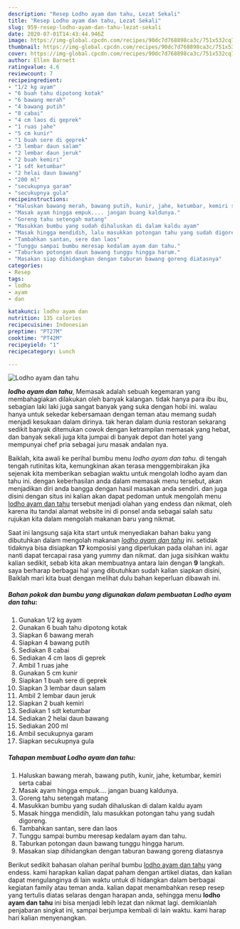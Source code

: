 ```yaml
---
description: "Resep Lodho ayam dan tahu, Lezat Sekali"
title: "Resep Lodho ayam dan tahu, Lezat Sekali"
slug: 959-resep-lodho-ayam-dan-tahu-lezat-sekali
date: 2020-07-01T14:43:44.946Z
image: https://img-global.cpcdn.com/recipes/90dc7d768898ca3c/751x532cq70/lodho-ayam-dan-tahu-foto-resep-utama.jpg
thumbnail: https://img-global.cpcdn.com/recipes/90dc7d768898ca3c/751x532cq70/lodho-ayam-dan-tahu-foto-resep-utama.jpg
cover: https://img-global.cpcdn.com/recipes/90dc7d768898ca3c/751x532cq70/lodho-ayam-dan-tahu-foto-resep-utama.jpg
author: Ellen Barnett
ratingvalue: 4.6
reviewcount: 7
recipeingredient:
- "1/2 kg ayam"
- "6 buah tahu dipotong kotak"
- "6 bawang merah"
- "4 bawang putih"
- "8 cabai"
- "4 cm laos di geprek"
- "1 ruas jahe"
- "5 cm kunir"
- "1 buah sere di geprek"
- "3 lembar daun salam"
- "2 lembar daun jeruk"
- "2 buah kemiri"
- "1 sdt ketumbar"
- "2 helai daun bawang"
- "200 ml"
- "secukupnya garam"
- "secukupnya gula"
recipeinstructions:
- "Haluskan bawang merah, bawang putih, kunir, jahe, ketumbar, kemiri serta cabai"
- "Masak ayam hingga empuk.... jangan buang kaldunya."
- "Goreng tahu setengah matang"
- "Masukkan bumbu yang sudah dihaluskan di dalam kaldu ayam"
- "Masak hingga mendidih, lalu masukkan potongan tahu yang sudah digoreng."
- "Tambahkan santan, sere dan laos"
- "Tunggu sampai bumbu meresap kedalam ayam dan tahu."
- "Taburkan potongan daun bawang tunggu hingga harum."
- "Masakan siap dihidangkan dengan taburan bawang goreng diatasnya"
categories:
- Resep
tags:
- lodho
- ayam
- dan

katakunci: lodho ayam dan 
nutrition: 135 calories
recipecuisine: Indonesian
preptime: "PT27M"
cooktime: "PT42M"
recipeyield: "1"
recipecategory: Lunch

---
```



![Lodho ayam dan tahu](https://img-global.cpcdn.com/recipes/90dc7d768898ca3c/751x532cq70/lodho-ayam-dan-tahu-foto-resep-utama.jpg)

<b><i>lodho ayam dan tahu</i></b>, Memasak adalah sebuah kegemaran yang membahagiakan dilakukan oleh banyak kalangan. tidak hanya para ibu ibu, sebagian laki laki juga sangat banyak yang suka dengan hobi ini. walau hanya untuk sekedar kebersamaan dengan teman atau memang sudah menjadi kesukaan dalam dirinya. tak heran dalam dunia restoran sekarang sedikit banyak ditemukan cowok dengan ketrampilan memasak yang hebat, dan banyak sekali juga kita jumpai di banyak depot dan hotel yang mempunyai chef pria sebagai juru masak andalan nya.

Baiklah, kita awali ke perihal bumbu menu <i>lodho ayam dan tahu</i>. di tengah tengah rutinitas kita, kemungkinan akan terasa menggembirakan jika sejenak kita memberikan sebagian waktu untuk mengolah lodho ayam dan tahu ini. dengan keberhasilan anda dalam memasak menu tersebut, akan menjadikan diri anda bangga dengan hasil masakan anda sendiri. dan juga disini dengan situs ini kalian akan dapat pedoman untuk mengolah menu <u>lodho ayam dan tahu</u> tersebut menjadi olahan yang endess dan nikmat, oleh karena itu tandai alamat website ini di ponsel anda sebagai salah satu rujukan kita dalam mengolah makanan baru yang nikmat.




Saat ini langsung saja kita start untuk menyediakan bahan baku yang dibutuhkan dalam mengolah makanan <u><i>lodho ayam dan tahu</i></u> ini. setidak tidaknya bisa disiapkan <b>17</b> komposisi yang diperlukan pada olahan ini. agar nanti dapat tercapai rasa yang yummy dan nikmat. dan juga sisihkan waktu kalian sedikit, sebab kita akan membuatnya antara lain dengan <b>9</b> langkah. saya berharap berbagai hal yang dibutuhkan sudah kalian siapkan disini, Baiklah mari kita buat dengan melihat dulu bahan keperluan dibawah ini.

<!--inarticleads1-->

##### Bahan pokok dan bumbu yang digunakan dalam pembuatan Lodho ayam dan tahu:

1. Gunakan 1/2 kg ayam
1. Gunakan 6 buah tahu dipotong kotak
1. Siapkan 6 bawang merah
1. Siapkan 4 bawang putih
1. Sediakan 8 cabai
1. Sediakan 4 cm laos di geprek
1. Ambil 1 ruas jahe
1. Gunakan 5 cm kunir
1. Siapkan 1 buah sere di geprek
1. Siapkan 3 lembar daun salam
1. Ambil 2 lembar daun jeruk
1. Siapkan 2 buah kemiri
1. Sediakan 1 sdt ketumbar
1. Sediakan 2 helai daun bawang
1. Sediakan 200 ml
1. Ambil secukupnya garam
1. Siapkan secukupnya gula




<!--inarticleads2-->

##### Tahapan membuat Lodho ayam dan tahu:

1. Haluskan bawang merah, bawang putih, kunir, jahe, ketumbar, kemiri serta cabai
1. Masak ayam hingga empuk.... jangan buang kaldunya.
1. Goreng tahu setengah matang
1. Masukkan bumbu yang sudah dihaluskan di dalam kaldu ayam
1. Masak hingga mendidih, lalu masukkan potongan tahu yang sudah digoreng.
1. Tambahkan santan, sere dan laos
1. Tunggu sampai bumbu meresap kedalam ayam dan tahu.
1. Taburkan potongan daun bawang tunggu hingga harum.
1. Masakan siap dihidangkan dengan taburan bawang goreng diatasnya




Berikut sedikit bahasan olahan perihal bumbu <u>lodho ayam dan tahu</u> yang endess. kami harapkan kalian dapat paham dengan artikel diatas, dan kalian dapat mengulanginya di lain waktu untuk di hidangkan dalam berbagai kegiatan family atau teman anda. kalian dapat menambahkan resep resep yang tertulis diatas selaras dengan harapan anda, sehingga menu <b>lodho ayam dan tahu</b> ini bisa menjadi lebih lezat dan nikmat lagi. demikianlah penjabaran singkat ini, sampai berjumpa kembali di lain waktu. kami harap hari kalian menyenangkan.
